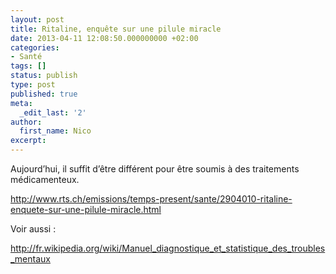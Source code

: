 ```yaml
---
layout: post
title: Ritaline, enquête sur une pilule miracle
date: 2013-04-11 12:08:50.000000000 +02:00
categories:
- Santé
tags: []
status: publish
type: post
published: true
meta:
  _edit_last: '2'
author:
  first_name: Nico
excerpt:
---
```

<p>Aujourd’hui, il suffit d’être différent pour être soumis à des traitements médicamenteux.</p>
<p><a href="http://www.rts.ch/emissions/temps-present/sante/2904010-ritaline-enquete-sur-une-pilule-miracle.html">http://www.rts.ch/emissions/temps-present/sante/2904010-ritaline-enquete-sur-une-pilule-miracle.html</a></p>
<p>Voir aussi :</p>
<p><a href="http://fr.wikipedia.org/wiki/Manuel_diagnostique_et_statistique_des_troubles_mentaux">http://fr.wikipedia.org/wiki/Manuel_diagnostique_et_statistique_des_troubles_mentaux</a></p>
